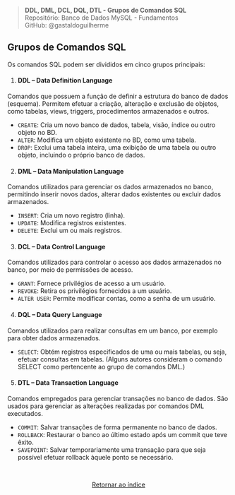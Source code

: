 > **DDL, DML, DCL, DQL, DTL - Grupos de Comandos SQL**     
> Repositório: Banco de Dados MySQL - Fundamentos  
> GitHub: @gastaldoguilherme
&nbsp;


## Grupos de Comandos SQL
Os comandos SQL podem ser divididos em cinco grupos principais:

1. #### DDL – Data Definition Language
Comandos que possuem a função de definir a estrutura do banco de dados (esquema). Permitem efetuar a criação, alteração e exclusão de objetos, como tabelas, views, triggers, procedimentos armazenados e outros.

- `CREATE`: Cria um novo banco de dados, tabela, visão, índice ou outro objeto no BD.
- `ALTER`: Modifica um objeto existente no BD, como uma tabela.
- `DROP`: Exclui uma tabela inteira, uma exibição de uma tabela ou outro objeto, incluindo o próprio banco de dados.

2. #### DML – Data Manipulation Language
Comandos utilizados para gerenciar os dados armazenados no banco, permitindo inserir novos dados, alterar dados existentes ou excluir dados armazenados.

- `INSERT`: Cria um novo registro (linha).
- `UPDATE`: Modifica registros existentes.
- `DELETE`: Exclui um ou mais registros.

3. #### DCL – Data Control Language
Comandos utilizados para controlar o acesso aos dados armazenados no banco, por meio de permissões de acesso.

- `GRANT`: Fornece privilégios de acesso a um usuário.
- `REVOKE`: Retira os privilégios fornecidos a um usuário.
- `ALTER USER`: Permite modificar contas, como a senha de um usuário.

4. #### DQL – Data Query Language
Comandos utilizados para realizar consultas em um banco, por exemplo para obter dados armazenados.

- `SELECT`: Obtém registros especificados de uma ou mais tabelas, ou seja, efetuar consultas em tabelas. (Alguns autores consideram o comando SELECT como pertencente ao grupo de comandos DML.)

5. #### DTL – Data Transaction Language
Comandos empregados para gerenciar transações no banco de dados. São usados para gerenciar as alterações realizadas por comandos DML executados.

- `COMMIT`: Salvar transações de forma permanente no banco de dados.
- `ROLLBACK`: Restaurar o banco ao último estado após um commit que teve êxito.
- `SAVEPOINT`: Salvar temporariamente uma transação para que seja possível efetuar rollback àquele ponto se necessário.

&nbsp;    

<div align="center">
   
[Retornar ao índice](/README.md)

</div>